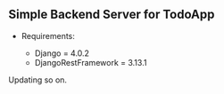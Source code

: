 ## Simple Backend Server for TodoApp

- Requirements:
	
	* Django = 4.0.2
	* DjangoRestFramework = 3.13.1
	
Updating so on. 
